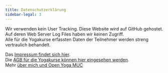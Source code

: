 ```yaml
---
title: Datenschutzerklärung
sidebar-legal: 3
---
```


Wir verwenden kein User Tracking. Diese Website wird auf GitHub gehostet. Auf deren Web Server Log Files haben wir keinen Zugriff.  
Alle für die Yogakurse erfassten Daten der Teilnehmer werden streng vertraulich behandelt.

Das [Impressum findet sich hier][1].  
Die [AGB für die Yogakurse können hier eingesehen werden][2].  
Mehr [über mich und Open Yoga MUC][3]

[1]: /impressum
[2]: /agb
[3]: /about

